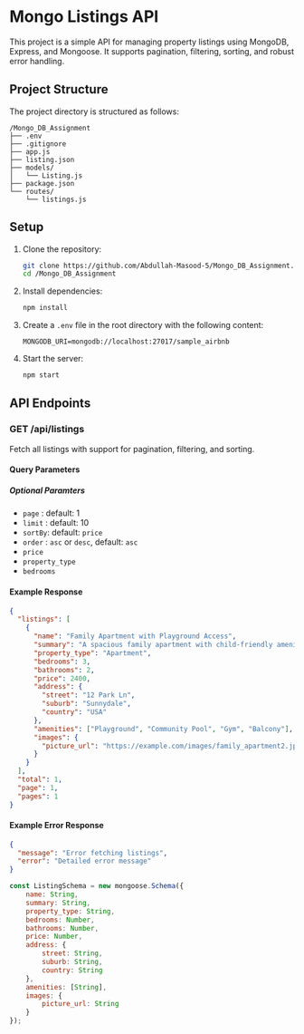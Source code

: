 # Mongo Listings API

This project is a simple API for managing property listings using MongoDB, Express, and Mongoose. It supports pagination, filtering, sorting, and robust error handling.

## Project Structure

The project directory is structured as follows:

```
/Mongo_DB_Assignment
├── .env                
├── .gitignore          
├── app.js              
├── listing.json        
├── models/
│   └── Listing.js      
├── package.json        
└── routes/
    └── listings.js     
```


## Setup

1. Clone the repository:
    ```sh
    git clone https://github.com/Abdullah-Masood-5/Mongo_DB_Assignment.git
    cd /Mongo_DB_Assignment
    ```

2. Install dependencies:
    ```sh
    npm install
    ```

3. Create a `.env` file in the root directory with the following content:
    ```
    MONGODB_URI=mongodb://localhost:27017/sample_airbnb
    ```

4. Start the server:
    ```sh
    npm start
    ```

## API Endpoints

### GET /api/listings

Fetch all listings with support for pagination, filtering, and sorting.

#### Query Parameters
##### Optional Paramters
- `page` : default: 1
- `limit` : default: 10
- `sortBy`: default: `price`
- `order` : `asc` or `desc`, default: `asc`
- `price` 
- `property_type` 
- `bedrooms`


#### Example Response

```json
{
  "listings": [
    {
      "name": "Family Apartment with Playground Access",
      "summary": "A spacious family apartment with child-friendly amenities.",
      "property_type": "Apartment",
      "bedrooms": 3,
      "bathrooms": 2,
      "price": 2400,
      "address": {
        "street": "12 Park Ln",
        "suburb": "Sunnydale",
        "country": "USA"
      },
      "amenities": ["Playground", "Community Pool", "Gym", "Balcony"],
      "images": {
        "picture_url": "https://example.com/images/family_apartment2.jpg"
      }
    }
  ],
  "total": 1,
  "page": 1,
  "pages": 1
}
```
#### Example Error Response
```json
{
  "message": "Error fetching listings",
  "error": "Detailed error message"
}
```
```javascript
const ListingSchema = new mongoose.Schema({
    name: String,
    summary: String,
    property_type: String,
    bedrooms: Number,
    bathrooms: Number,
    price: Number,
    address: {
        street: String,
        suburb: String,
        country: String
    },
    amenities: [String],
    images: {
        picture_url: String
    }
});
```
